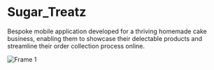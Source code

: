 # Sugar_Treatz

Bespoke mobile application developed for a thriving homemade cake business, enabling them to showcase their delectable products and streamline their order collection process online.


![Frame 1](https://github.com/O-sura/Sugar_Treatz/assets/84634723/2b51d18c-fa70-4a67-be7c-254767b68ecf)
